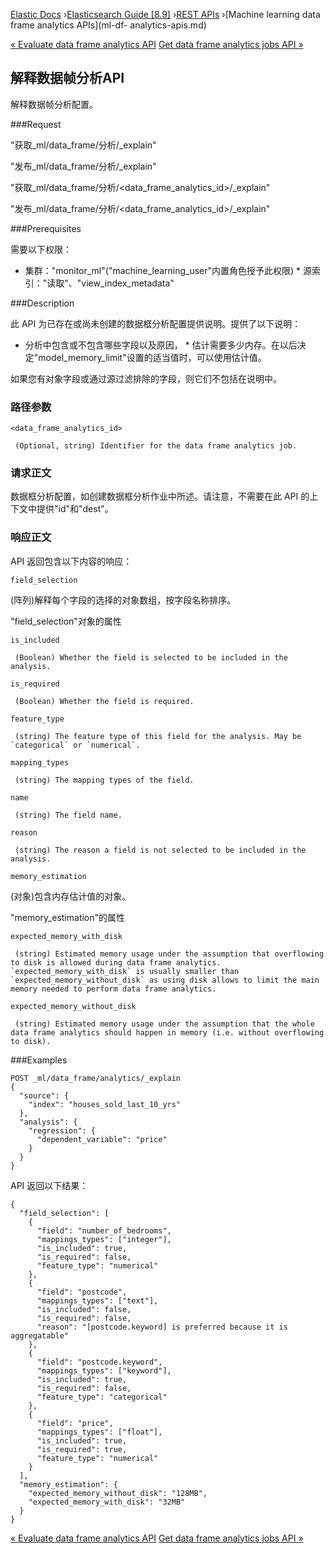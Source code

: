 

[Elastic Docs](/guide/) ›[Elasticsearch Guide [8.9]](index.md) ›[REST
APIs](rest-apis.md) ›[Machine learning data frame analytics APIs](ml-df-
analytics-apis.md)

[« Evaluate data frame analytics API](evaluate-dfanalytics.md) [Get data
frame analytics jobs API »](get-dfanalytics.md)

## 解释数据帧分析API

解释数据帧分析配置。

###Request

"获取_ml/data_frame/分析/_explain"

"发布_ml/data_frame/分析/_explain"

"获取_ml/data_frame/分析/<data_frame_analytics_id>/_explain"

"发布_ml/data_frame/分析/<data_frame_analytics_id>/_explain"

###Prerequisites

需要以下权限：

* 集群："monitor_ml"("machine_learning_user"内置角色授予此权限) * 源索引："读取"、"view_index_metadata"

###Description

此 API 为已存在或尚未创建的数据框分析配置提供说明。提供了以下说明：

* 分析中包含或不包含哪些字段以及原因， * 估计需要多少内存。在以后决定"model_memory_limit"设置的适当值时，可以使用估计值。

如果您有对象字段或通过源过滤排除的字段，则它们不包括在说明中。

### 路径参数

`<data_frame_analytics_id>`

     (Optional, string) Identifier for the data frame analytics job. 

### 请求正文

数据框分析配置，如创建数据框分析作业中所述。请注意，不需要在此 API 的上下文中提供"id"和"dest"。

### 响应正文

API 返回包含以下内容的响应：

`field_selection`

    

(阵列)解释每个字段的选择的对象数组，按字段名称排序。

"field_selection"对象的属性

`is_included`

     (Boolean) Whether the field is selected to be included in the analysis. 
`is_required`

     (Boolean) Whether the field is required. 
`feature_type`

     (string) The feature type of this field for the analysis. May be `categorical` or `numerical`. 
`mapping_types`

     (string) The mapping types of the field. 
`name`

     (string) The field name. 
`reason`

     (string) The reason a field is not selected to be included in the analysis. 

`memory_estimation`

    

(对象)包含内存估计值的对象。

"memory_estimation"的属性

`expected_memory_with_disk`

     (string) Estimated memory usage under the assumption that overflowing to disk is allowed during data frame analytics. `expected_memory_with_disk` is usually smaller than `expected_memory_without_disk` as using disk allows to limit the main memory needed to perform data frame analytics. 
`expected_memory_without_disk`

     (string) Estimated memory usage under the assumption that the whole data frame analytics should happen in memory (i.e. without overflowing to disk). 

###Examples

    
    
    POST _ml/data_frame/analytics/_explain
    {
      "source": {
        "index": "houses_sold_last_10_yrs"
      },
      "analysis": {
        "regression": {
          "dependent_variable": "price"
        }
      }
    }

API 返回以下结果：

    
    
    {
      "field_selection": [
        {
          "field": "number_of_bedrooms",
          "mappings_types": ["integer"],
          "is_included": true,
          "is_required": false,
          "feature_type": "numerical"
        },
        {
          "field": "postcode",
          "mappings_types": ["text"],
          "is_included": false,
          "is_required": false,
          "reason": "[postcode.keyword] is preferred because it is aggregatable"
        },
        {
          "field": "postcode.keyword",
          "mappings_types": ["keyword"],
          "is_included": true,
          "is_required": false,
          "feature_type": "categorical"
        },
        {
          "field": "price",
          "mappings_types": ["float"],
          "is_included": true,
          "is_required": true,
          "feature_type": "numerical"
        }
      ],
      "memory_estimation": {
        "expected_memory_without_disk": "128MB",
        "expected_memory_with_disk": "32MB"
      }
    }

[« Evaluate data frame analytics API](evaluate-dfanalytics.md) [Get data
frame analytics jobs API »](get-dfanalytics.md)
